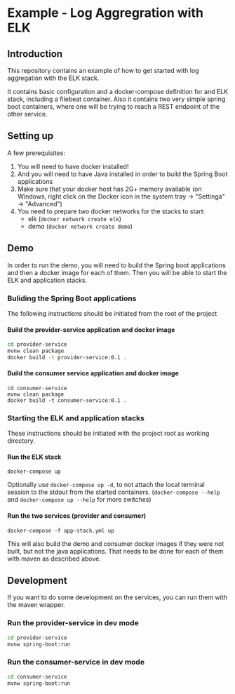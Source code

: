 # Example - Log Aggregration with ELK

## Introduction
This repository contains an example of how to get started with log aggregation with the ELK stack.

It contains basic configuration and a docker-compose definition for and ELK stack, including a filebeat container.
Also it contains two very simple spring boot containers, where one will be trying to reach a REST endpoint of the other service.

## Setting up

A few prerequisites:

1. You will need to have docker installed!
2. And you will need to have Java installed in order to build the Spring Boot applications
3. Make sure that your docker host has 2G+ memory available (on Windows, right click on the Docker icon in the system tray -> "Settinga" -> "Advanced")
4. You need to prepare two docker networks for the stacks to start:
   * elk (`docker network create elk`)
   * demo (`docker network create demo`)
   
## Demo

In order to run the demo, you will need to build the Spring boot applications and then a docker image for each of them. Then you will be able to start the ELK and application stacks. 

### Buliding the Spring Boot applications
The following instructions should be initiated from the root of the project

#### Build the provider-service application and docker image
```bash
cd provider-service
mvnw clean package
docker build -t provider-service:0.1 .
```

#### Build the consumer service application and docker image
```
cd consumer-service
mvnw clean package
docker build -t consumer-service:0.1 .
```

### Starting the ELK and application stacks
These instructions should be initiated with the project root as working directory.

#### Run the ELK stack
```
docker-compose up
```

Optionally use `docker-compose up -d`, to not attach the local terminal session to the stdout from the started containers. (`docker-compose --help` and `docker-compose up --help` for more switches) 

#### Run the two services (provider and consumer)
```
docker-compose -f app-stack.yml up
```

This will also build the demo and consumer docker images if they were not built, but not the java applications. That needs to be done for each of them with maven as described above.

## Development

If you want to do some development on the services, you can run them with the maven wrapper.

### Run the provider-service in dev mode
```bash
cd provider-service
mvnw spring-boot:run
```

### Run the consumer-service in dev mode
```bash
cd consumer-service
mvnw spring-boot:run
```


